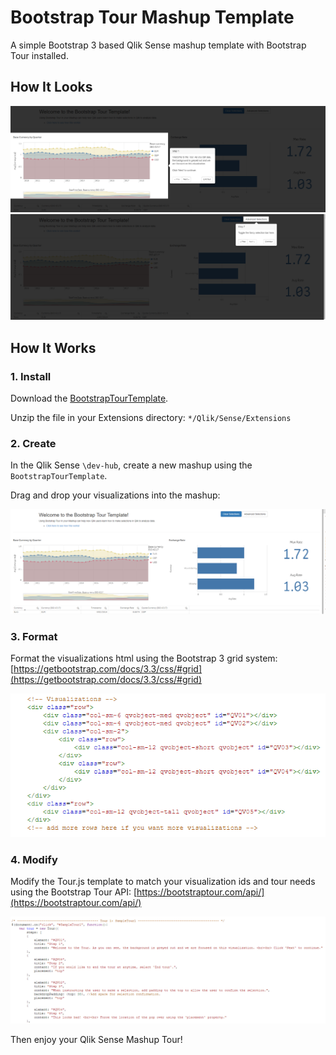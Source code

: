 # Bootstrap Tour Mashup Template
A simple Bootstrap 3 based Qlik Sense mashup template with Bootstrap Tour installed.

## How It Looks
![](https://raw.githubusercontent.com/amblemind/qs-bootstrap-tour-mashup-template/master/docs/images/Step%201.PNG)
![](https://raw.githubusercontent.com/amblemind/qs-bootstrap-tour-mashup-template/master/docs/images/Step%207.PNG)

## How It Works
### 1. Install
Download the [BootstrapTourTemplate](https://github.com/amblemind/qs-bootstrap-tour-mashup-template).

Unzip the file in your Extensions directory: `*/Qlik/Sense/Extensions`

### 2. Create
In the Qlik Sense `\dev-hub`, create a new mashup using the `BootstrapTourTemplate`. 

Drag and drop your visualizations into the mashup:

![](https://raw.githubusercontent.com/amblemind/qs-bootstrap-tour-mashup-template/master/docs/images/Step%200.PNG)

### 3. Format
Format the visualizations html using the Bootstrap 3 grid system: [https://getbootstrap.com/docs/3.3/css/#grid](https://getbootstrap.com/docs/3.3/css/#grid)

![](https://raw.githubusercontent.com/amblemind/qs-bootstrap-tour-mashup-template/master/docs/images/Visualization%20Format%20with%20Bootstrap.PNG)

### 4. Modify
Modify the Tour.js template to match your visualization ids and tour needs using the Bootstrap Tour API: [https://bootstraptour.com/api/](https://bootstraptour.com/api/)

![](https://raw.githubusercontent.com/amblemind/qs-bootstrap-tour-mashup-template/master/docs/images/Tour%20Code%20Example.PNG)

Then enjoy your Qlik Sense Mashup Tour!
